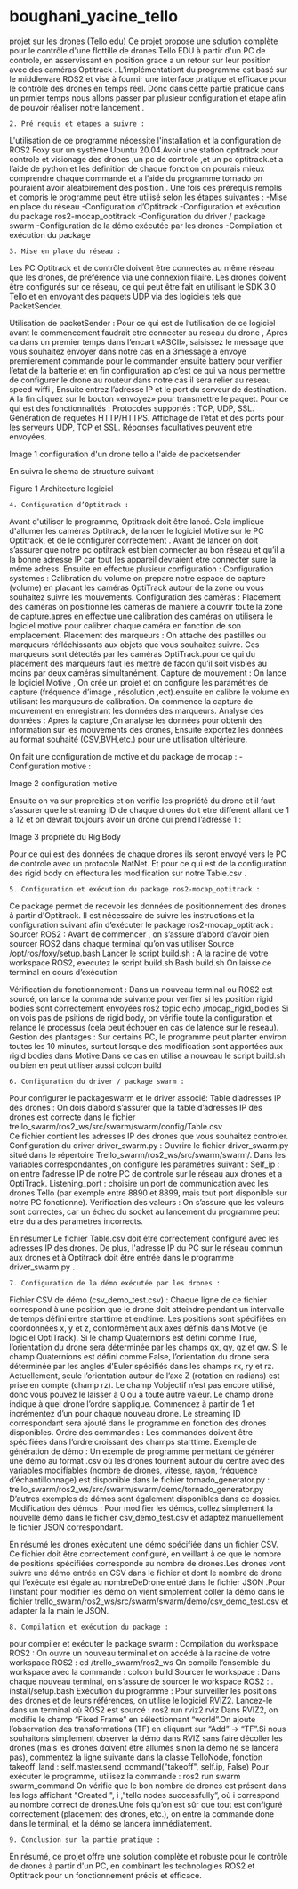 # boughani_yacine_tello
projet sur les drones (Tello edu)
Ce projet propose une solution complète pour le contrôle d'une flottille de drones Tello EDU à partir d'un PC de controle, en asservissant en position grace a un retour sur leur position avec des caméras Optitrack . L’implémentationt du  programme est basé sur le middleware ROS2 et vise à fournir une interface pratique et efficace pour le contrôle des drones en temps réel. Donc dans cette partie pratique dans un prmier temps nous allons passer par plusieur configuration et etape afin de pouvoir réaliser notre lancement .

    2. Pré requis et etapes a suivre :

L'utilisation de ce programme nécessite l'installation et la configuration de ROS2 Foxy sur un système Ubuntu 20.04.Avoir une station optitrack pour controle et visionage des drones ,un pc de controle ,et un pc optitrack.et a l’aide de python et les definition de chaque fonction on pourais mieux comprendre chaque commande et  a l’aide du programme tornado on pouraient avoir aleatoirement des position . Une fois ces prérequis remplis et compris le programme peut être utilisé selon les étapes suivantes :
-Mise en place du réseau
-Configuration d’Optitrack
-Configuration et exécution du package ros2-mocap_optitrack
-Configuration du driver / package swarm
-Configuration de la démo exécutée par les drones
-Compilation et exécution du package

    3. Mise en place du réseau :
Les PC Optitrack et de contrôle doivent être connectés au même réseau que les drones, de préférence via une connexion filaire. Les drones doivent être configurés sur ce réseau, ce qui peut être fait en utilisant le SDK 3.0 Tello et en envoyant des paquets UDP via des logiciels tels que PacketSender.

Utilisation de packetSender :
Pour ce qui est de l’utilisation de ce logiciel avant le commencement faudrait etre connecter au reseau du drone , Apres ca dans un premier temps dans l’encart «ASCII», saisissez le message que vous souhaitez envoyer dans notre cas en a 3message a envoye premierement commande pour le commander ensuite battery pour verifier l’etat de  la batterie et en fin configuration ap c’est ce qui va nous permettre de configurer le drone au routeur dans notre cas il sera relier au reseau speed wiffi , Ensuite entrez l’adresse IP et le port du serveur de destination. A la fin cliquez sur le bouton «envoyez» pour transmettre le paquet.
Pour ce qui est des fonctionnalités :
Protocoles supportés : TCP, UDP, SSL.
Génération de requetes HTTP/HTTPS.
Affichage de l’état et des ports pour les serveurs UDP, TCP et SSL.
Réponses facultatives peuvent etre envoyées.


Image 1 configuration d'un drone tello a l'aide de packetsender



En suivra le shema de structure suivant :


Figure 1 Architecture logiciel


    4. Configuration d’Optitrack :
Avant d'utiliser le programme, Optitrack doit être lancé. Cela implique d'allumer les caméras Optitrack, de lancer le logiciel Motive sur le PC Optitrack, et de le configurer correctement . Avant de lancer on doit s’assurer que notre pc optitrack est bien connecter au bon réseau et qu’il a la bonne adresse IP car tout les appareil devraient etre connecter sure la méme adress. Ensuite en effectue plusieur configuration :
Configuration systemes :
Calibration du volume on prepare notre espace de capture (volume) en placant les caméras OptiTrack autour de la zone ou vous souhaitez suivre les mouvements.
Configuration des caméras :
Placement des caméras on positionne les caméras de maniére a couvrir toute la zone de capture.apres en effectue une calibration des caméras on utilisera le logiciel motive pour calibrer chaque caméra en fonction de son emplacement.
Placement des marqueurs :
On attache des pastilles ou marqueurs réfléchissants aux objets que vous souhaitez suivre. Ces marqueurs sont détectés par les caméras OptiTrack.pour ce qui du placement des marqueurs faut les mettre de facon qu’il soit visbles au moins par deux caméras simultanément.
Capture de mouvement :
On lance le logiciel Motive , On crée un projet et on  configure les paramétres de capture (fréquence d’image , résolution ,ect).ensuite en calibre le volume en utilisant les marqueurs de calibration. On commence la capture de mouvement en enregistrant les données des marqueurs. 
Analyse des données :
Apres la capture ,On analyse les données pour obtenir des information sur les mouvements des drones, Ensuite exportez les données au format souhaité (CSV,BVH,etc.) pour une utilisation ultérieure.

On fait une configuration de motive et du package de mocap : 
-Configuration motive :


Image 2 configuration motive


Ensuite on va sur propreities et on verifie les propriété du drone et il faut s’assurer que le streaming ID de chaque drones doit etre different allant de 1 a 12 et on devrait toujours avoir un drone qui prend l’adresse 1 :

Image 3 propriété du RigiBody

Pour ce qui est des données de chaque drones ils seront envoyé  vers le PC de controle avec un protocole NatNet. Et pour ce qui est de la configuration des rigid body on effectura les modification sur notre Table.csv .


    5. Configuration et exécution du package ros2-mocap_optitrack :
Ce package permet de recevoir les données de positionnement des drones à partir d'Optitrack. Il est nécessaire de suivre les instructions et la configuration suivant afin d’exécuter le package ros2-mocap_optitrack :
Sourcer ROS2 :
Avant de commencer , on s’assure d’abord d’avoir bien sourcer ROS2 dans chaque terminal qu’on vas utiliser
Source /opt/ros/foxy/setup.bash
Lancer le script build.sh :
A la racine de votre workspace ROS2, executez le script build.sh
Bash build.sh
On laisse ce terminal en cours d’exécution



Vérification du fonctionnement :
Dans un nouveau terminal ou ROS2 est sourcé, on lance la commande suivante pour verifier si les position rigid bodies sont correctement envoyées
ros2 topic echo /mocap_rigid_bodies
Si on vois pas de psitions de rigid body, on vérifie toute la configuration et relance le processus (cela peut échouer en cas de latence sur le réseau).
Gestion des plantages :
Sur certains PC, le programme peut planter environ toutes les 10 minutes, surtout lorsque des modification sont apportées aux rigid bodies dans Motive.Dans ce cas en utilise a nouveau le script build.sh ou bien en peut utiliser aussi
colcon build

    6. Configuration du driver / package swarm :
Pour configurer le packageswarm et le driver associé:
Table d’adresses IP des drones :
On dois d’abord s’assurer que la table d’adresses IP des drones est correcte dans le fichier trello_swarm/ros2_ws/src/swarm/swarm/config/Table.csv  
Ce fichier contient les adresses IP des drones que vous souhaitez controler.
Configuration du driver  driver_swarm.py :
Ouvrire le fichier driver_swarm.py situé dans le répertoire 
Trello_swarm/ros2_ws/src/swarm/swarm/.
Dans les variables correspondantes ,on configure les paramétres suivant :
Self_ip : on entre l’adresse IP  de notre PC de controle sur le réseau aux drones et a OptiTrack.
Listening_port : choisire un port de communication avec les drones Tello (par exemple entre 8890 et 8899, mais tout port disponible sur notre PC fonctionne).
Verification des valeurs :
On s’assure que les valeurs sont correctes, car un échec du socket au lancement du programme peut etre du a des parametres incorrects.

En résumer Le fichier Table.csv doit être correctement configuré avec les adresses IP des drones. De plus, l'adresse IP du PC sur le réseau commun aux drones et à Optitrack doit être entrée dans le programme driver_swarm.py .

    7. Configuration de la démo exécutée par les drones :
Fichier CSV de démo (csv_demo_test.csv) :
Chaque ligne de ce fichier correspond à une position que le drone doit atteindre pendant un intervalle de temps défini entre starttime et endtime.
Les positions sont spécifiées en coordonnées x, y et z, conformément aux axes définis dans Motive (le logiciel OptiTrack).
Si le champ Quaternions est défini comme True, l’orientation du drone sera déterminée par les champs qx, qy, qz et qw.
Si le champ Quaternions est défini comme False, l’orientation du drone sera déterminée par les angles d’Euler spécifiés dans les champs rx, ry et rz.
Actuellement, seule l’orientation autour de l’axe Z (rotation en radians) est prise en compte (champ rz).
Le champ Vobjectif n’est pas encore utilisé, donc vous pouvez le laisser à 0 ou à toute autre valeur.
Le champ drone indique à quel drone l’ordre s’applique. Commencez à partir de 1 et incrémentez d’un pour chaque nouveau drone. Le streaming ID correspondant sera ajouté dans le programme en fonction des drones disponibles.
Ordre des commandes :
Les commandes doivent être spécifiées dans l’ordre croissant des champs starttime.
Exemple de génération de démo :
Un exemple de programme permettant de générer une démo au format .csv où les drones tournent autour du centre avec des variables modifiables (nombre de drones, vitesse, rayon, fréquence d’échantillonnage) est disponible dans le fichier tornado_generator.py :
trello_swarm/ros2_ws/src/swarm/swarm/demo/tornado_generator.py
D’autres exemples de démos sont également disponibles dans ce dossier.
Modification des démos :
Pour modifier les démos, collez simplement la nouvelle démo dans le fichier csv_demo_test.csv et adaptez manuellement le fichier JSON correspondant.

En résumé les drones exécutent une démo spécifiée dans un fichier CSV. Ce fichier doit être correctement configuré, en veillant à ce que le nombre de positions spécifiées corresponde au nombre de drones.Les drones vont suivre une démo entrée en CSV dans le fichier et dont le nombre de drone qui l’exécute est égale au nombreDeDrone entré dans le fichier JSON .Pour l’instant pour modifier les démo on vient simplement coller la démo dans le fichier
trello_swarm/ros2_ws/src/swarm/swarm/demo/csv_demo_test.csv
et adapter la la main le JSON.

    8. Compilation et exécution du package :
pour compiler et exécuter le package swarm :
Compilation du workspace ROS2 :  On ouvre un nouveau terminal et  on accéde à la racine de votre workspace ROS2 :
cd /trello_swarm/ros2_ws
On compile l’ensemble du workspace avec la commande :
colcon build
Sourcer le workspace :
Dans chaque nouveau terminal, on s’assure de sourcer le workspace ROS2 :
. install/setup.bash
Exécution du programme :
Pour surveiller les positions des drones et de leurs références, on utilise le logiciel RVIZ2. Lancez-le dans un terminal où ROS2 est sourcé :
ros2 run rviz2 rviz
Dans RVIZ2, on modifie le champ “Fixed Frame” en sélectionnant “world”.On ajoute l’observation des transformations (TF) en cliquant sur “Add” → “TF”.Si nous souhaitons simplement observer la démo dans RVIZ sans faire décoller les drones (mais les drones doivent être allumés sinon la démo ne se lancera pas), commentez la ligne suivante dans la classe TelloNode, fonction takeoff_land :
self.master.send_command("takeoff", self.ip, False)
Pour exécuter le programme, utilisez la commande :
ros2 run swarm swarm_command
On vérifie que le bon nombre de drones est présent dans les logs affichant "Created ", i ,"tello nodes successfully”, où i correspond au nombre correct de drones.Une fois qu’on est  sûr que tout est configuré correctement (placement des drones, etc.), on entre la commande done dans le terminal, et la démo se lancera immédiatement.

    9. Conclusion sur la partie pratique :
En résumé, ce projet offre une solution complète et robuste pour le contrôle de drones à partir d'un PC, en combinant les technologies ROS2 et Optitrack pour un fonctionnement précis et efficace.
